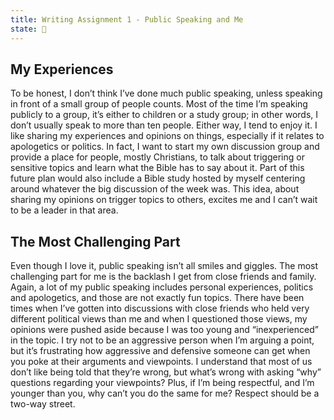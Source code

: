 ```yaml
---
title: Writing Assignment 1 - Public Speaking and Me
state: 🌸
---
```

## My Experiences

To be honest, I don’t think I’ve done much public speaking, unless speaking in front of a small group of people counts. Most of the time I’m speaking publicly to a group, it’s either to children or a study group; in other words, I don’t usually speak to more than ten people. Either way, I tend to enjoy it. I like sharing my experiences and opinions on things, especially if it relates to apologetics or politics. In fact, I want to start my own discussion group and provide a place for people, mostly Christians, to talk about triggering or sensitive topics and learn what the Bible has to say about it. Part of this future plan would also include a Bible study hosted by myself centering around whatever the big discussion of the week was. This idea, about sharing my opinions on trigger topics to others, excites me and I can’t wait to be a leader in that area.

## The Most Challenging Part

Even though I love it, public speaking isn’t all smiles and giggles. The most challenging part for me is the backlash I get from close friends and family. Again, a lot of my public speaking includes personal experiences, politics and apologetics, and those are not exactly fun topics. There have been times when I’ve gotten into discussions with close friends who held very different political views than me and when I questioned those views, my opinions were pushed aside because I was too young and “inexperienced” in the topic. I try not to be an aggressive person when I’m arguing a point, but it’s frustrating how aggressive and defensive someone can get when you poke at their arguments and viewpoints. I understand that most of us don’t like being told that they’re wrong, but what’s wrong with asking “why” questions regarding your viewpoints? Plus, if I’m being respectful, and I’m younger than you, why can’t you do the same for me? Respect should be a two-way street.
